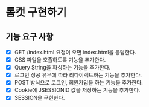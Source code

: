 # 톰캣 구현하기

## 기능 요구 사항
- [X] GET /index.html 요청이 오면 index.html을 응답한다.
- [X] CSS 파일을 호출하도록 기능을 추가한다.
- [X] Query String을 파싱하는 기능을 추가한다.
- [X] 로그인 성공 유무에 따라 리다이렉트하는 기능을 추가한다.
- [X] POST 방식으로 로그인, 회원가입을 하는 기능을 추가한다.
- [X] Cookie에 JSESSIONID 값을 저장하는 기능을 추가한다.
- [X] SESSION을 구현한다.
